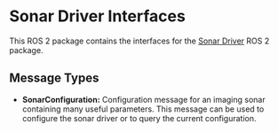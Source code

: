 # Sonar Driver Interfaces
This ROS 2 package contains the interfaces for the [Sonar Driver](https://github.com/bastianschildknecht/sonar_driver) ROS 2 package.

## Message Types
- **SonarConfiguration:** Configuration message for an imaging sonar containing many useful parameters. This message
    can be used to configure the sonar driver or to query the current configuration. 